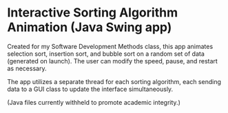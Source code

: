 # Interactive Sorting Algorithm Animation (Java Swing app)
Created for my Software Development Methods class, this app animates selection sort, insertion sort, and bubble sort on a random set of data (generated on launch). The user can modify the speed, pause, and restart as necessary.

The app utilizes a separate thread for each sorting algorithm, each sending data to a GUI class to update the interface simultaneously. 

(Java files currently withheld to promote academic integrity.)
